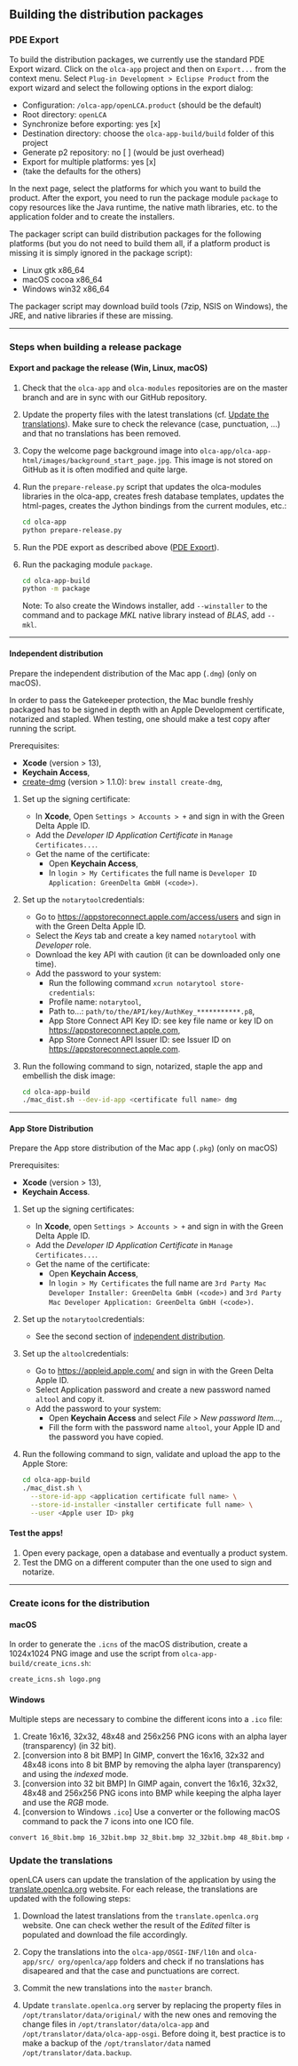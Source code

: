 ## Building the distribution packages

### PDE Export

To build the distribution packages, we currently use the standard PDE Export
wizard. Click on the `olca-app` project and then on `Export...` from the context
menu. Select `Plug-in Development > Eclipse Product` from the export wizard and
select the following options in the export dialog:

* Configuration: `/olca-app/openLCA.product` (should be the default)
* Root directory: `openLCA`
* Synchronize before exporting: yes [x]
* Destination directory: choose the `olca-app-build/build` folder of this project
* Generate p2 repository: no [ ] (would be just overhead)
* Export for multiple platforms: yes [x]
* (take the defaults for the others)

In the next page, select the platforms for which you want to build the product.
After the export, you need to run the package module `package` to copy
resources like the Java runtime, the native math libraries, etc. to the
application folder and to create the installers.

The packager script can build distribution packages for the following platforms
(but you do not need to build them all, if a platform product is missing it is
simply ignored in the package script):

* Linux gtk x86_64
* macOS cocoa x86_64
* Windows win32 x86_64

The packager script may download build tools (7zip, NSIS on Windows), the JRE,
and native libraries if these are missing.

-------------

### Steps when building a release package

#### Export and package the release (Win, Linux, macOS)

1. Check that the `olca-app` and `olca-modules` repositories are on the master
   branch and are in sync with our GitHub repository.

2. Update the property files with the latest translations (cf. [Update the translations](#update-the-translations)). Make sure to check
   the relevance (case, punctuation, ...) and that no translations has been removed.

3. Copy the welcome page background image into
   `olca-app/olca-app-html/images/background_start_page.jpg`.
   This image is not stored on GitHub as it is often modified and quite large.

4. Run the `prepare-release.py` script that updates the olca-modules libraries
   in the olca-app, creates fresh database templates, updates the html-pages,
   creates the Jython bindings from the current modules, etc.:

   ```bash
   cd olca-app
   python prepare-release.py
   ```

5. Run the PDE export as described above ([PDE Export](#pde-export)).

6. Run the packaging module `package`.

   ```bash
   cd olca-app-build
   python -m package
   ```

   Note: To also create the Windows installer, add `--winstaller` to the
   command and to package _MKL_ native library instead of _BLAS_, add  `--mkl`.

-------------

#### Independent distribution
Prepare the independent distribution of the Mac app (`.dmg`) (only on macOS).

In order to pass the Gatekeeper protection, the Mac bundle freshly packaged has
to be signed in depth with an Apple Development certificate, notarized and
stapled. When testing, one should make a test copy after running the script.

Prerequisites:
 * __Xcode__ (version > 13),
 * __Keychain Access__,
 * [create-dmg](https://github.com/create-dmg/create-dmg) (version > 1.1.0):
   `brew install create-dmg`,

1. Set up the signing certificate:
   * In __Xcode__, Open `Settings > Accounts > +` and sign in with the Green Delta Apple ID.
   * Add the _Developer ID Application Certificate_ in `Manage Certificates...`.
   * Get the name of the certificate:
      * Open __Keychain Access__,
      * In `login > My Certificates` the full name is `Developer ID
        Application: GreenDelta GmbH (<code>)`.

2. Set up the `notarytool`credentials:
   * Go to https://appstoreconnect.apple.com/access/users and sign in with the
     Green Delta Apple ID.
   * Select the _Keys_ tab and create a key named `notarytool` with _Developer_
     role.
   * Download the key API with caution (it can be downloaded only one time).
   * Add the password to your system:
     * Run the following command `xcrun notarytool store-credentials`:
     * Profile name: `notarytool`,
     * Path to...: `path/to/the/API/key/AuthKey_***********.p8`,
     * App Store Connect API Key ID: see key file name or key ID on
       https://appstoreconnect.apple.com,
     * App Store Connect API Issuer ID: see Issuer ID on
       https://appstoreconnect.apple.com.

3. Run the following command to sign, notarized, staple the app and embellish
  the disk image:

    ```bash
    cd olca-app-build
    ./mac_dist.sh --dev-id-app <certificate full name> dmg
    ```

-------------

####  App Store Distribution
Prepare the App store distribution of the Mac app (`.pkg`) (only on macOS)

Prerequisites:
* __Xcode__ (version > 13),
* __Keychain Access__.

1. Set up the signing certificates:
    * In __Xcode__, open `Settings > Accounts > +` and sign in with the Green Delta Apple ID.
    * Add the _Developer ID Application Certificate_ in
      `Manage Certificates...`.
    * Get the name of the certificate:
        * Open __Keychain Access__,
        * In `login > My Certificates` the full name are
          `3rd Party Mac Developer Installer: GreenDelta GmbH (<code>)` and
          `3rd Party Mac Developer Application: GreenDelta GmbH (<code>)`.

2. Set up the `notarytool`credentials:
    * See the second section of
      [independent distribution](#independent-distribution).

3. Set up the `altool`credentials:
    * Go to https://appleid.apple.com/ and sign in with the Green Delta Apple
      ID.
    * Select Application password and create a new password named
      `altool` and copy it.
    * Add the password to your system:
        * Open __Keychain Access__ and select _File > New password Item..._,
        * Fill the form with the password name `altool`, your Apple ID and the
          password you have copied.

4. Run the following command to sign, validate and upload the app to the Apple
   Store:

    ```bash
    cd olca-app-build
    ./mac_dist.sh \
      --store-id-app <application certificate full name> \
      --store-id-installer <installer certificate full name> \
      --user <Apple user ID> pkg
    ```

#### Test the apps!

1. Open every package, open a database and eventually a product system.
2. Test the DMG on a different computer than the one used to sign and notarize.

-------------

### Create icons for the distribution

#### macOS

In order to generate the `.icns` of the macOS distribution, create a 1024x1024 PNG image and use the script from `olca-app-build/create_icns.sh`:
```bash
create_icns.sh logo.png
```

#### Windows

Multiple steps are necessary to combine the different icons into a `.ico` file:

1. Create 16x16, 32x32, 48x48 and 256x256 PNG icons with an alpha layer (transparency) (in 32 bit).
2. [conversion into 8 bit BMP] In GIMP, convert the 16x16, 32x32 and 48x48 icons into 8 bit BMP by removing the alpha layer (transparency) and using the _indexed_ mode.
3. [conversion into 32 bit BMP] In GIMP again, convert the 16x16, 32x32, 48x48 and 256x256 PNG icons into BMP while keeping the alpha layer and use the _RGB_ mode.
4. [conversion to Windows `.ico`] Use a converter or the following macOS command to pack the 7 icons into one ICO file.

```bash
convert 16_8bit.bmp 16_32bit.bmp 32_8bit.bmp 32_32bit.bmp 48_8bit.bmp 48_32bit.bmp 256_32bit.bmp logo.ico
```

### Update the translations

openLCA users can update the translation of the application by using the 
[translate.openlca.org](https://translate.openlca.org/) website. For each 
release, the translations are updated with the following steps:

1. Download the latest translations from the `translate.openlca.org` website.
   One can check wether the result of the _Edited_ filter is populated and 
   download the file accordingly.

2. Copy the translations into the `olca-app/OSGI-INF/l10n` and `olca-app/src/
   org/openlca/app` folders and check if no translations has disapeared and
   that the case and punctuations are correct.

3. Commit the new translations into the `master` branch.

4. Update `translate.openlca.org` server by replacing the property files in
   `/opt/translator/data/original/` with the new ones and removing the change
   files in `/opt/translator/data/olca-app` and `/opt/translator/data/olca-app-osgi`. Before doing it, best practice is to make a backup of the `/opt/translator/data` named `/opt/translator/data.backup`.